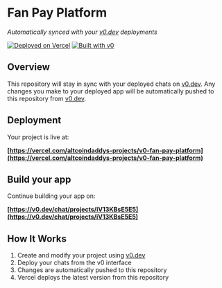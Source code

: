 # Fan Pay Platform

*Automatically synced with your [v0.dev](https://v0.dev) deployments*

[![Deployed on Vercel](https://img.shields.io/badge/Deployed%20on-Vercel-black?style=for-the-badge&logo=vercel)](https://vercel.com/altcoindaddys-projects/v0-fan-pay-platform)
[![Built with v0](https://img.shields.io/badge/Built%20with-v0.dev-black?style=for-the-badge)](https://v0.dev/chat/projects/iV13KBsE5E5)

## Overview

This repository will stay in sync with your deployed chats on [v0.dev](https://v0.dev).
Any changes you make to your deployed app will be automatically pushed to this repository from [v0.dev](https://v0.dev).

## Deployment

Your project is live at:

**[https://vercel.com/altcoindaddys-projects/v0-fan-pay-platform](https://vercel.com/altcoindaddys-projects/v0-fan-pay-platform)**

## Build your app

Continue building your app on:

**[https://v0.dev/chat/projects/iV13KBsE5E5](https://v0.dev/chat/projects/iV13KBsE5E5)**

## How It Works

1. Create and modify your project using [v0.dev](https://v0.dev)
2. Deploy your chats from the v0 interface
3. Changes are automatically pushed to this repository
4. Vercel deploys the latest version from this repository